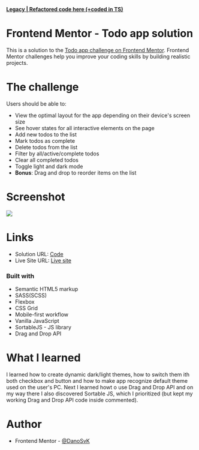 [**Legacy | Refactored code here (+coded in TS)**](https://github.com/DanoSvK/100-JavaScript-projects-challenge/tree/main/Todo%20App%20(Typescript))

# Frontend Mentor - Todo app solution

This is a solution to the [Todo app challenge on Frontend Mentor](https://www.frontendmentor.io/challenges/todo-app-Su1_KokOW). Frontend Mentor challenges help you improve your coding skills by building realistic projects. 

# The challenge

Users should be able to:

- View the optimal layout for the app depending on their device's screen size
- See hover states for all interactive elements on the page
- Add new todos to the list
- Mark todos as complete
- Delete todos from the list
- Filter by all/active/complete todos
- Clear all completed todos
- Toggle light and dark mode
- **Bonus**: Drag and drop to reorder items on the list

# Screenshot

![](https://res.cloudinary.com/dz209s6jk/image/upload/f_auto,q_auto,w_700/Challenges/llcq9eiv3ney5tkxgdtu.jpg)

# Links

- Solution URL: [Code](https://github.com/DanoSvK/Todo-app.git)
- Live Site URL: [Live site](https://danosvk.github.io/Todo-app/)

### Built with

- Semantic HTML5 markup
- SASS(SCSS)
- Flexbox
- CSS Grid
- Mobile-first workflow
- Vanilla JavaScript
- SortableJS - JS library
- Drag and Drop API

# What I learned

I learned how to create dynamic dark/light themes, how to switch them ith both checkbox and button and how to make app recognize default theme used on the user's PC.
Next I learned howt o use Drag and Drop API and on my way there I also discovered Sortable JS, which I prioritized (but kept my working Drag and Drop API code inside commented).

# Author
- Frontend Mentor - [@DanoSvK](https://www.frontendmentor.io/profile/DanoSvK)
